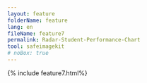 ```yaml
---
layout: feature
folderName: feature
lang: en
fileName: feature7
permalink: Radar-Student-Performance-Chart
tool: safeimagekit
# noBox: true
---
```

{% include feature7.html%}